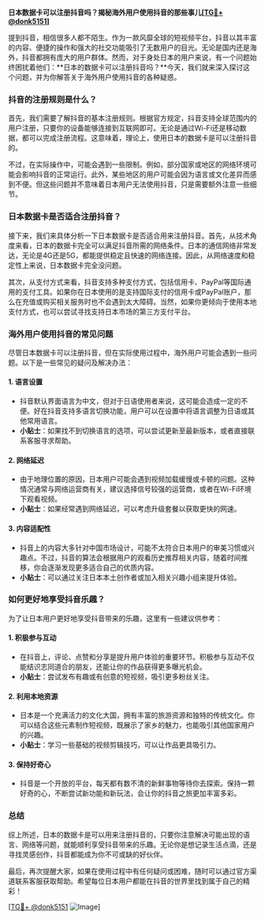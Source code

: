 **日本数据卡可以注册抖音吗？揭秘海外用户使用抖音的那些事儿[[TG💪+ @donk5151](https://t.me/s/donk5151)]**

提到抖音，相信很多人都不陌生。作为一款风靡全球的短视频平台，抖音以其丰富的内容、便捷的操作和强大的社交功能吸引了无数用户的目光。无论是国内还是海外，抖音都拥有庞大的用户群体。然而，对于身处日本的用户来说，有一个问题始终困扰着他们：**日本的数据卡可以注册抖音吗？**今天，我们就来深入探讨这个问题，并为你解答关于海外用户使用抖音的各种疑惑。

### 抖音的注册规则是什么？

首先，我们需要了解抖音的基本注册规则。根据官方规定，抖音支持全球范围内的用户注册，只要你的设备能够连接到互联网即可。无论是通过Wi-Fi还是移动数据，都可以完成注册流程。这意味着，理论上，使用日本的数据卡是可以注册抖音的。

不过，在实际操作中，可能会遇到一些限制。例如，部分国家或地区的网络环境可能会影响抖音的正常运行。此外，某些地区的用户可能会因为语言或文化差异而感到不便。但这些问题并不意味着日本用户无法使用抖音，只是需要额外注意一些细节。

### 日本数据卡是否适合注册抖音？

接下来，我们来具体分析一下日本数据卡是否适合用来注册抖音。首先，从技术角度来看，日本的数据卡完全可以满足抖音所需的网络条件。日本的通信网络非常发达，无论是4G还是5G，都能提供稳定且快速的网络连接。因此，从网络速度和稳定性上来说，日本数据卡完全没问题。

其次，从支付方式来看，抖音支持多种支付方式，包括信用卡、PayPal等国际通用的支付工具。如果你在日本使用的是支持国际支付的信用卡或PayPal账户，那么在充值或购买相关服务时也不会遇到太大障碍。当然，如果你更倾向于使用本地支付方式，也可以尝试寻找支持日本市场的第三方支付平台。

### 海外用户使用抖音的常见问题

尽管日本数据卡可以注册抖音，但在实际使用过程中，海外用户可能会遇到一些问题。以下是一些常见的疑问及解决办法：

#### 1. **语言设置**
   - 抖音默认界面语言为中文，但对于日语使用者来说，这可能会造成一定的不便。好在抖音支持多语言切换功能，用户可以在设置中将语言调整为日语或其他常用语言。
   - **小贴士**：如果找不到切换语言的选项，可以尝试更新至最新版本，或者直接联系客服寻求帮助。

#### 2. **网络延迟**
   - 由于地理位置的原因，日本用户可能会遇到视频加载缓慢或卡顿的问题。这种情况通常与网络运营商有关，建议选择信号较强的运营商，或者在Wi-Fi环境下观看视频。
   - **小贴士**：如果经常遇到网络延迟，可以考虑升级套餐以获取更快的网速。

#### 3. **内容适配性**
   - 抖音上的内容大多针对中国市场设计，可能不太符合日本用户的审美习惯或兴趣点。不过，抖音的算法会根据用户的观看历史推荐相关内容，随着时间推移，你会逐渐发现更多适合自己的优质内容。
   - **小贴士**：可以通过关注日本本土创作者或加入相关兴趣小组来提升体验。

### 如何更好地享受抖音乐趣？

为了让日本用户更好地享受抖音带来的乐趣，这里有一些建议供参考：

#### 1. **积极参与互动**
   - 在抖音上，评论、点赞和分享是提升用户体验的重要环节。积极参与互动不仅能结识志同道合的朋友，还能让你的作品获得更多曝光机会。
   - **小贴士**：尝试发布有趣或有创意的短视频，吸引更多粉丝关注。

#### 2. **利用本地资源**
   - 日本是一个充满活力的文化大国，拥有丰富的旅游资源和独特的传统文化。你可以结合这些元素制作短视频，既展示了家乡的魅力，也能吸引其他国家用户的兴趣。
   - **小贴士**：学习一些基础的视频剪辑技巧，可以让作品更具吸引力。

#### 3. **保持好奇心**
   - 抖音是一个开放的平台，每天都有数不清的新鲜事物等待你去探索。保持一颗好奇的心，不断尝试新功能和新玩法，会让你的抖音之旅更加丰富多彩。

### 总结

综上所述，日本的数据卡是可以用来注册抖音的，只要你注意解决可能出现的语言、网络等问题，就能顺利享受抖音带来的乐趣。无论你是想记录生活点滴，还是寻找灵感创作，抖音都能成为你不可或缺的好伙伴。

最后，再次提醒大家，如果在使用过程中有任何疑问或困难，随时可以通过官方渠道联系客服获取帮助。希望每位日本用户都能在抖音的世界里找到属于自己的精彩！

[[TG💪+ @donk5151](https://t.me/s/donk5151) ![Image](https://i.postimg.cc/rwNCRYN7/Snipaste-2025-04-30-17-27-05.png)]